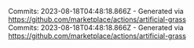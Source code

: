 Commits: 2023-08-18T04:48:18.866Z - Generated via https://github.com/marketplace/actions/artificial-grass
<br>
Commits: 2023-08-18T04:48:18.866Z - Generated via https://github.com/marketplace/actions/artificial-grass
<br>

